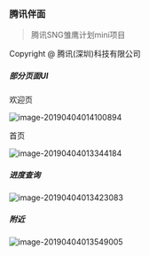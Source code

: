 ### 腾讯伴面 

> 腾讯SNG雏鹰计划mini项目

Copyright @ 腾讯(深圳)科技有限公司

##### 部分页面UI

欢迎页

![image-20190404014100894](https://ws1.sinaimg.cn/large/006tKfTcgy1g1pyxy2yvpj30ku112nbt.jpg)

首页

![image-20190404013344184](https://ws3.sinaimg.cn/large/006tKfTcgy1g1pyqd45slj30ku112ws3.jpg)

##### 进度查询

![image-20190404013423083](https://ws1.sinaimg.cn/large/006tKfTcgy1g1pyr1g579j30ku112ws3.jpg)

##### 附近

![image-20190404013549005](https://ws1.sinaimg.cn/large/006tKfTcgy1g1pysjvh3pj30ku112ws3.jpg)
